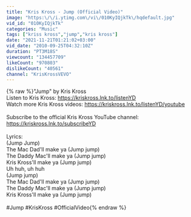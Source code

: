 ```yaml
---
title: "Kris Kross - Jump (Official Video)"
image: "https:\/\/i.ytimg.com\/vi\/010KyIQjkTk\/hqdefault.jpg"
vid_id: "010KyIQjkTk"
categories: "Music"
tags: ["kriss kross","jump","kris kross"]
date: "2021-11-21T01:21:02+03:00"
vid_date: "2010-09-25T04:32:10Z"
duration: "PT3M18S"
viewcount: "134457709"
likeCount: "970803"
dislikeCount: "40561"
channel: "KrisKrossVEVO"
---
```

{% raw %}&quot;Jump&quot; by Kris Kross<br />Listen to Kris Kross: <a rel="nofollow" target="blank" href="https://kriskross.lnk.to/listenYD">https://kriskross.lnk.to/listenYD</a><br />Watch more Kris Kross videos: <a rel="nofollow" target="blank" href="https://kriskross.lnk.to/listenYD/youtube">https://kriskross.lnk.to/listenYD/youtube</a><br /><br />Subscribe to the official Kris Kross YouTube channel: <a rel="nofollow" target="blank" href="https://kriskross.lnk.to/subscribeYD">https://kriskross.lnk.to/subscribeYD</a><br /><br />Lyrics:<br />(Jump Jump)<br />The Mac Dad'll make ya (Jump jump)<br />The Daddy Mac'll make ya (Jump jump)<br />Kris Kross'll make ya (Jump jump)<br />Uh huh, uh huh<br />(Jump jump)<br />The Mac Dad'll make ya (Jump jump)<br />The Daddy Mac'll make ya (Jump jump)<br />Kris Kross'll make ya (Jump jump)<br /><br />#Jump #KrisKross #OfficialVideo{% endraw %}
